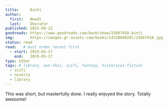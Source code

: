 ```yaml
---
title:     Binti
author: 
  first:   Nnedi
  last:    Okorafor
published: 2015-09-22 
goodreads: https://www.goodreads.com/book/show/25667918-binti
img:       https://images.gr-assets.com/books/1433804020l/25667918.jpg
status: read
read:   # must order recent first
  - start: 2019-03-17 
    end:   2019-03-17
type: other
tags: # library, own-this, scifi, fantasy, historical-fiction
  - scifi
  - novella
  - library
---
```


This was short, but masterfully done. I really enjoyed the story. Totally awesome!